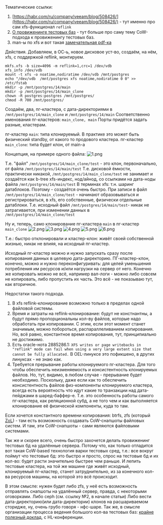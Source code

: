  
Тематические ссылки:
1. [https://habr.com/ru/company/veeam/blog/508426/](https://habr.com/ru/company/veeam/blog/508426/) - тут именно про сам xfs-функционал `reflink`
2. [О провиженинге тестовых баз](https://habr.com/ru/post/542366/) - тут больше про саму тему CoW-подхода к провиженингу тестовых баз.
3. man-ы по xfs и вот такая [замечательная pdf-ка](http://ftp.ntu.edu.tw/linux/utils/fs/xfs/docs/xfs_filesystem_structure.pdf)

Действия.
Добавляем, в ОС-ь, новое дисковое уст-во, создаём, на нём, xfs, с поддержкой reflink, монтируем.
```shell
mkfs.xfs -b size=4096 -m reflink=1,crc=1 /dev/vdb
xfs_info /dev/vdb
mount -t xfs -o noatime,nodiratime /dev/vdb /mnt/postgres
echo "/dev/vdb  /mnt/postgres xfs noatime,nodiratime 0 0" >> /etc/fstab
mkdir -p /mnt/postgres/14/main
mkdir -p /mnt/postgres/14/main_clone
chown -R postgres:postgres /mnt/postgres/
chmod -R 700 /mnt/postgres/
```

Создаём, два, пг-кластера, с дата-директориями в `/mnt/postgres/14/main_clone` и `/mnt/postgres/14/main`
Соответственно именования пг-кластеров: `main_clone, main`
Порты придётся задать разные, кластерам.

пг-кластер `main`: типа клонируемый. В практике это может быть физический standby, от какого то продового кластера.
пг-кластер `main_clone`: типа будет клон, от main-а

Концепция, на примере одного файла:
![1.png](/HomeWorks/xfs_cow/1.png)

Т.е. "файл" `/mnt/postgres/14/main_clone/test` - это клон, первоначально, от файла `/mnt/postgres/14/main/test`
Т.е. дисковой ёмкости, практически никакой, `/mnt/postgres/14/main_clone/test` не занимает и создаётся как b-tree xfs-индекс, нод/айнод, со ссылками на дата-ноды файла `/mnt/postgres/14/main/test`
В терминах xfs: т.н. шаринг датаблоков.
Поэтому - создаётся очень быстро.
При записи в файл `/mnt/postgres/14/main_clone/test` - начинают образовываться и регистрироваться, в xfs, его собственные, физически отдельные датаблоки.
Т.е. исходный файл `/mnt/postgres/14/main/test`- никак не затрагивается, при изменении данных в `/mnt/postgres/14/main_clone/test`

Ну и, теперь, само клонирование пг-кластера `main` в пг-кластер `main_clone`
![2.png](/HomeWorks/xfs_cow/2.png)
![3.png](/HomeWorks/xfs_cow/3.png)
![4.png](/HomeWorks/xfs_cow/4.png)
![5.png](/HomeWorks/xfs_cow/5.png)
![6.png](/HomeWorks/xfs_cow/6.png)

Т.е.: быстро отклонировали и кластер-клон: живёт своей собственной жизнью, никак не влияя, на исходный пг-кластер.

Исходный пг-кластер можно и нужно запускать сразу после копирования данных в целевую дата-директорию.
ПГ-кластер-клон, конечно, можно и нужно переконфигуривать: для целей уменьшения потребления им ресурсов и/или нагрузки на сервер от него.
Конечно же копировать можно не всё, например вал-логи - можно либо совсем не копировать, либо пропустить их часть.
Это всё - не показываю тут, как вторичное.

Недостатки такого подхода.
1. В xfs reflink-клонирование возможно только в пределах одной файловой системы.
2. Время и затраты на reflink-клонирование: будут не констнантны, а будут прямо пропорциональны кол-ву файлов, которые надо обработать при копировании.
   С этим, если этот момент станет значимым, можно побороться, распараллеливанием копирования.
   Но, всё равно, константное время копирования, тут, принципиально не достижимо.
3. Есть oracle-нота 2885286.1: `XFS writes or page writebacks in "reflink" mode can fail when using a very large extent size that cannot be fully allocated.`
   В OEL-линуксе это пофикшено, в других линуксах - не знаю как.
4. Требуется прерывание работы клонируемого пг-кластера. Для того чтобы обеспечить неизменяемость и консистентность клонируемых файлов. 
   Но, тут, видимо, в любом случае - прерывание будет необходимо. 
   Поскольку, даже если как то обеспечить консистентность файлов физ-компоненты клонируемого кластера, всегда есть вероятность что идут какие то транзакции над дата-пейджами в шаред-баффер-е.
   Т.е. это особенность работы самого пг-кластера, как реляционной субд, а не того чем и как выполняется клонирование её физической компоненты, куда то там.
   
Если хочется константного времени копирования: btrfs, zfs (который [ZoL](https://zfsonlinux.org/)) - там есть возможность создавать CoW-снапшоты файловых систем.
И там, эти CoW-снапшоты - сами являются файловыми системами.

Так же и скорее всего, очень быстро захочется делать провиженинг тестовых бд на удалённые сервера.
Потому что, как только отладится вот такая CoW-based технология варки тестовых сред, т.е.: все вокруг поймут что тестовые бд: это быстро и просто, спрос на тестовые бд и их кол-во: будет расти значительно быстрее чем раньше.
И лепить тестовые кластера, на той же машине где живёт исходный, клонируемый пг-кластер, станет затруднительно, из за конечного кол-ва ресурсов машины, на которой это всё происходит.

В этом смысле: нужен будет либо zfs, у неё есть возможность отправлять снапшоты на удалённый сервер, правда, с некоторыми оговорками.
Либо ceph (см. ссылку №2, в начале статьи)
Либо вести дата-директорию(или дата-директории) клонов на расшариваемом сторидже, ну, очень грубо говоря - нфс-шаре.
Так же, в смысле организации процесса ведения большого кол-ва тестовых баз: [крайне полезный доклад](https://www.youtube.com/watch?v=W2D8xT82uCg), с HL-конференции.
